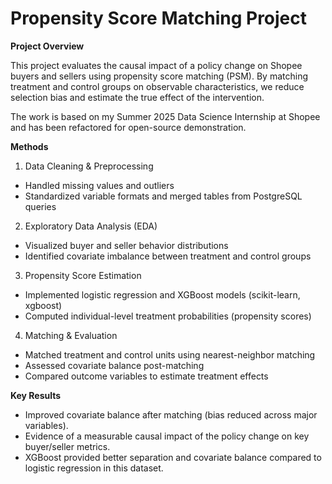 # Propensity Score Matching Project 
**Project Overview**

This project evaluates the causal impact of a policy change on Shopee buyers and sellers using propensity score matching (PSM).
By matching treatment and control groups on observable characteristics, we reduce selection bias and estimate the true effect of the intervention.

The work is based on my Summer 2025 Data Science Internship at Shopee and has been refactored for open-source demonstration.

**Methods**
1. Data Cleaning & Preprocessing
- Handled missing values and outliers
- Standardized variable formats and merged tables from PostgreSQL queries

2. Exploratory Data Analysis (EDA)
- Visualized buyer and seller behavior distributions
- Identified covariate imbalance between treatment and control groups

3. Propensity Score Estimation
- Implemented logistic regression and XGBoost models (scikit-learn, xgboost)
- Computed individual-level treatment probabilities (propensity scores)

4. Matching & Evaluation
- Matched treatment and control units using nearest-neighbor matching
- Assessed covariate balance post-matching
- Compared outcome variables to estimate treatment effects

**Key Results**
- Improved covariate balance after matching (bias reduced across major variables).
- Evidence of a measurable causal impact of the policy change on key buyer/seller metrics.
- XGBoost provided better separation and covariate balance compared to logistic regression in this dataset.
